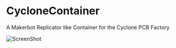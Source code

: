 CycloneContainer
================

A Makerbot Replicator like Container for the Cyclone PCB Factory

![ScreenShot](https://raw.github.com/secures92/CycloneContainer/master/Preview.png)



